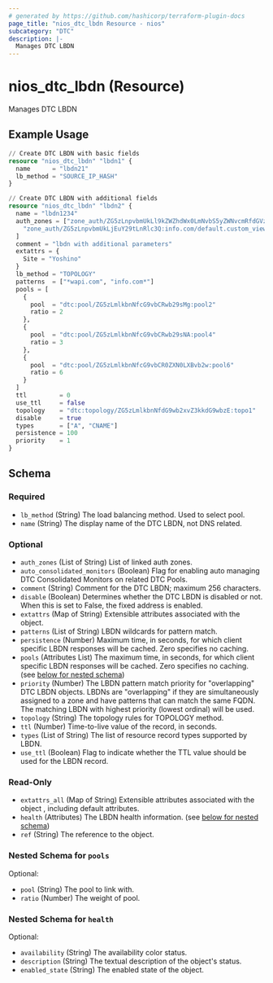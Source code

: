 ```yaml
---
# generated by https://github.com/hashicorp/terraform-plugin-docs
page_title: "nios_dtc_lbdn Resource - nios"
subcategory: "DTC"
description: |-
  Manages DTC LBDN
---
```


# nios_dtc_lbdn (Resource)

Manages DTC LBDN

## Example Usage

```terraform
// Create DTC LBDN with basic fields
resource "nios_dtc_lbdn" "lbdn1" {
  name      = "lbdn21"
  lb_method = "SOURCE_IP_HASH"
}

// Create DTC LBDN with additional fields
resource "nios_dtc_lbdn" "lbdn2" {
  name = "lbdn1234"
  auth_zones = ["zone_auth/ZG5zLnpvbmUkLl9kZWZhdWx0LmNvbS5yZWNvcmRfdGVzdA:wapi.com/default",
    "zone_auth/ZG5zLnpvbmUkLjEuY29tLnRlc3Q:info.com/default.custom_view"
  ]
  comment = "lbdn with additional parameters"
  extattrs = {
    Site = "Yoshino"
  }
  lb_method = "TOPOLOGY"
  patterns  = ["*wapi.com", "info.com*"]
  pools = [
    {
      pool  = "dtc:pool/ZG5zLmlkbnNfcG9vbCRwb29sMg:pool2"
      ratio = 2
    },
    {
      pool  = "dtc:pool/ZG5zLmlkbnNfcG9vbCRwb29sNA:pool4"
      ratio = 3
    },
    {
      pool  = "dtc:pool/ZG5zLmlkbnNfcG9vbCR0ZXN0LXBvb2w:pool6"
      ratio = 6
    }
  ]
  ttl         = 0
  use_ttl     = false
  topology    = "dtc:topology/ZG5zLmlkbnNfdG9wb2xvZ3kkdG9wbzE:topo1"
  disable     = true
  types       = ["A", "CNAME"]
  persistence = 100
  priority    = 1
}
```

<!-- schema generated by tfplugindocs -->
## Schema

### Required

- `lb_method` (String) The load balancing method. Used to select pool.
- `name` (String) The display name of the DTC LBDN, not DNS related.

### Optional

- `auth_zones` (List of String) List of linked auth zones.
- `auto_consolidated_monitors` (Boolean) Flag for enabling auto managing DTC Consolidated Monitors on related DTC Pools.
- `comment` (String) Comment for the DTC LBDN; maximum 256 characters.
- `disable` (Boolean) Determines whether the DTC LBDN is disabled or not. When this is set to False, the fixed address is enabled.
- `extattrs` (Map of String) Extensible attributes associated with the object.
- `patterns` (List of String) LBDN wildcards for pattern match.
- `persistence` (Number) Maximum time, in seconds, for which client specific LBDN responses will be cached. Zero specifies no caching.
- `pools` (Attributes List) The maximum time, in seconds, for which client specific LBDN responses will be cached. Zero specifies no caching. (see [below for nested schema](#nestedatt--pools))
- `priority` (Number) The LBDN pattern match priority for "overlapping" DTC LBDN objects. LBDNs are "overlapping" if they are simultaneously assigned to a zone and have patterns that can match the same FQDN. The matching LBDN with highest priority (lowest ordinal) will be used.
- `topology` (String) The topology rules for TOPOLOGY method.
- `ttl` (Number) Time-to-live value of the record, in seconds.
- `types` (List of String) The list of resource record types supported by LBDN.
- `use_ttl` (Boolean) Flag to indicate whether the TTL value should be used for the LBDN record.

### Read-Only

- `extattrs_all` (Map of String) Extensible attributes associated with the object , including default attributes.
- `health` (Attributes) The LBDN health information. (see [below for nested schema](#nestedatt--health))
- `ref` (String) The reference to the object.

<a id="nestedatt--pools"></a>
### Nested Schema for `pools`

Optional:

- `pool` (String) The pool to link with.
- `ratio` (Number) The weight of pool.


<a id="nestedatt--health"></a>
### Nested Schema for `health`

Optional:

- `availability` (String) The availability color status.
- `description` (String) The textual description of the object's status.
- `enabled_state` (String) The enabled state of the object.
